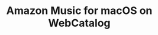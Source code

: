 ---
name: Amazon Music
category: Music
title: Amazon Music for macOS on WebCatalog
key: amazon-music
fullUrl: 'https://music.amazon.com'
hostname: music.amazon.com

---